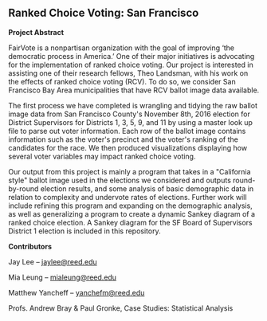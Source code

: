 ## Ranked Choice Voting: San Francisco

**Project Abstract**

FairVote is a nonpartisan organization with the goal of improving ‘the democratic process in America.’ One of their major initiatives is advocating for the implementation of ranked choice voting. Our project is interested in assisting one of their research fellows, Theo Landsman, with his work on the effects of ranked choice voting (RCV). To do so, we consider San Francisco Bay Area municipalities that have RCV ballot image data available.

The first process we have completed is wrangling and tidying the raw ballot image data from San Francisco County's November 8th, 2016 election for District Supervisors for Districts 1, 3, 5, 9, and 11 by using a master look up file to parse out voter information. Each row of the ballot image contains information such as the voter's precinct and the voter's ranking of the candidates for the race. We then produced visualizations displaying how several voter variables may impact ranked choice voting. 

Our output from this project is mainly a program that takes in a "California style" ballot image used in the elections we considered and outputs round-by-round election results, and some analysis of basic demographic data in relation to complexity and undervote rates of elections. Further work will include refining this program and expanding on the demographic analysis, as well as generalizing a program to create a dynamic Sankey diagram of a ranked choice election. A Sankey diagram for the SF Board of Supervisors District 1 election is included in this repository.

**Contributors**

Jay Lee – jaylee@reed.edu

Mia Leung – mialeung@reed.edu

Matthew Yancheff – yanchefm@reed.edu

Profs. Andrew Bray & Paul Gronke, Case Studies: Statistical Analysis

